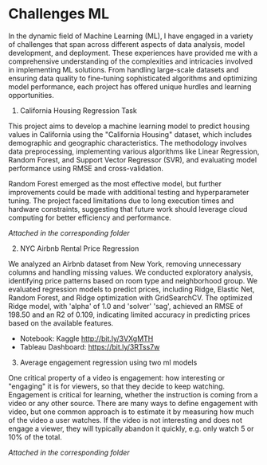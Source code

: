 # Challenges ML

In the dynamic field of Machine Learning (ML), I have engaged in a variety of challenges that span across different aspects of data analysis, model development, and deployment. These experiences have provided me with a comprehensive understanding of the complexities and intricacies involved in implementing ML solutions. From handling large-scale datasets and ensuring data quality to fine-tuning sophisticated algorithms and optimizing model performance, each project has offered unique hurdles and learning opportunities.

1. California Housing Regression Task

This project aims to develop a machine learning model to predict housing values in California using the "California Housing" dataset, which includes demographic and geographic characteristics. The methodology involves data preprocessing, implementing various algorithms like Linear Regression, Random Forest, and Support Vector Regressor (SVR), and evaluating model performance using RMSE and cross-validation.

Random Forest emerged as the most effective model, but further improvements could be made with additional testing and hyperparameter tuning. The project faced limitations due to long execution times and hardware constraints, suggesting that future work should leverage cloud computing for better efficiency and performance.

_Attached in the corresponding folder_

2. NYC Airbnb Rental Price Regression

We analyzed an Airbnb dataset from New York, removing unnecessary columns and handling missing values. We conducted exploratory analysis, identifying price patterns based on room type and neighborhood group. We evaluated regression models to predict prices, including Ridge, Elastic Net, Random Forest, and Ridge optimization with GridSearchCV. The optimized Ridge model, with 'alpha' of 1.0 and 'solver' 'sag', achieved an RMSE of 198.50 and an R2 of 0.109, indicating limited accuracy in predicting prices based on the available features.

* Notebook: Kaggle http://bit.ly/3VXgMTH  
* Tableau Dashboard: https://bit.ly/3RTss7w

3. Average engagement regression using two ml models

One critical property of a video is engagement: how interesting or "engaging" it is for viewers, so that they decide to keep watching. Engagement is critical for learning, whether the instruction is coming from a video or any other source. There are many ways to define engagement with video, but one common approach is to estimate it by measuring how much of the video a user watches. If the video is not interesting and does not engage a viewer, they will typically abandon it quickly, e.g. only watch 5 or 10% of the total.

_Attached in the corresponding folder_

